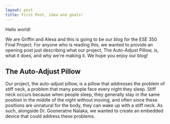 ```yaml
---
layout: post
title: First Post, idea and goals!
---
```


Hello world!

We are Griffin and Alexa and this is going to be our blog for the ESE 350 Final Project. For anyone who is reading this, we wanted to provide an opening post just describing what our project, The Auto-Adjust Pillow, is, what it does, and why we're making it. We hope you enjoy our blog!

The Auto-Adjust Pillow
----------------------

Our project, the auto-adjust pillow, is a pillow that addresses the problem of stiff neck, a problem that many people face every night they sleep. Stiff neck occurs because when people sleep, they generally stay in the same position in the middle of the night without moving, and often since these positions are unnatural for the body, they can wake up with a stiff neck. As such, alongside Dr. Gooneratne Nalaka, we wanted to create an embedded device that could address these problems.
